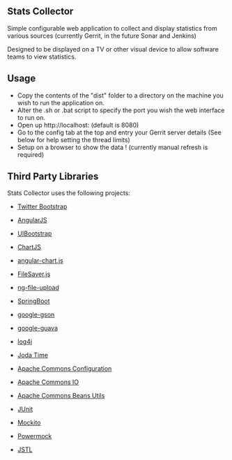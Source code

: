 Stats Collector
---------------
Simple configurable web application to collect and display statistics from various sources (currently Gerrit, in the future Sonar and Jenkins)

Designed to be displayed on a TV or other visual device to allow software teams to view statistics.

Usage
-----

* Copy the contents of the "dist" folder to a directory on the machine you wish to run the application on.
* Alter the .sh or .bat script to specify the port you wish the web interface to run on.
* Open up http://localhost:<YOUR-PORT> (default is 8080)
* Go to the config tab at the top and entry your Gerrit server details (See below for help setting the thread limits)
* Setup on a browser to show  the data ! (currently manual refresh is required)

Third Party Libraries
---------------------

Stats Collector uses the following projects:

* [Twitter Bootstrap](http://getbootstrap.com/)
* [AngularJS](https://angularjs.org/)
* [UIBootstrap](http://angular-ui.github.io/bootstrap/)
* [ChartJS](http://www.chartjs.org/)
* [angular-chart.js](http://jtblin.github.io/angular-chart.js/)
* [FileSaver.js](https://github.com/eligrey/FileSaver.js/)
* [ng-file-upload](https://github.com/danialfarid/ng-file-upload)

* [SpringBoot](http://projects.spring.io/spring-boot/)
* [google-gson](https://github.com/google/gson)
* [google-guava](https://github.com/google/guava)
* [log4j](http://logging.apache.org/log4j/2.x/)
* [Joda Time](http://www.joda.org/joda-time/)
* [Apache Commons Configuration](https://commons.apache.org/proper/commons-configuration/)
* [Apache Commons IO](https://commons.apache.org/proper/commons-io/)
* [Apache Commons Beans Utils](http://commons.apache.org/proper/commons-beanutils/)
* [JUnit](http://junit.org/)
* [Mockito](https://code.google.com/p/mockito/)
* [Powermock](https://code.google.com/p/powermock/)
* [JSTL](https://jstl.java.net/)

